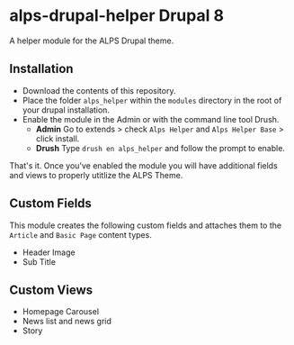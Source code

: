 # alps-drupal-helper Drupal 8
A helper module for the ALPS Drupal theme.

## Installation
- Download the contents of this repository.
- Place the folder `alps_helper` within the `modules` directory in the root of your drupal installation.
- Enable the module in the Admin or with the command line tool Drush.
  * **Admin** Go to extends > check `Alps Helper` and `Alps Helper Base` > click install.
  * **Drush** Type `drush en alps_helper` and follow the prompt to enable.

That's it. Once you've enabled the module you will have additional fields and views to properly utitlize the ALPS Theme.

## Custom Fields
This module creates the following custom fields and attaches them to the `Article` and `Basic Page` content types.
- Header Image
- Sub Title

## Custom Views
- Homepage Carousel
- News list and news grid
- Story